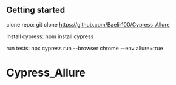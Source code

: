 ## Getting started

clone repo: git clone https://github.com/Baelir100/Cypress_Allure

install cypress: npm install cypress

run tests: npx cypress run --browser chrome --env allure=true
# Cypress_Allure
